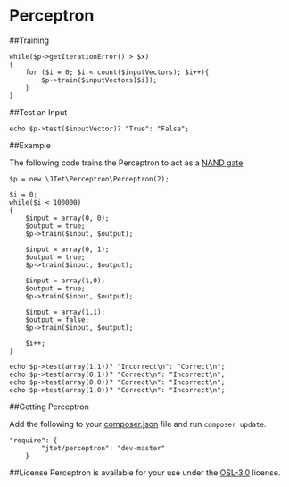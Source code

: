 Perceptron
==========

##Training

    while($p->getIterationError() > $x)
    {
        for ($i = 0; $i < count($inputVectors); $i++){
            $p->train($inputVectors[$i]);
        }
    }

##Test an Input

    echo $p->test($inputVector)? "True": "False";

##Example

The following code trains the Perceptron to act as a [NAND gate](http://en.wikipedia.org/wiki/NAND_gate)

    $p = new \JTet\Perceptron\Perceptron(2);

    $i = 0;
    while($i < 100000)
    {
        $input = array(0, 0);
        $output = true;
        $p->train($input, $output);

        $input = array(0, 1);
        $output = true;
        $p->train($input, $output);

        $input = array(1,0);
        $output = true;
        $p->train($input, $output);

        $input = array(1,1);
        $output = false;
        $p->train($input, $output);

        $i++;
    }

    echo $p->test(array(1,1))? "Incorrect\n": "Correct\n";
    echo $p->test(array(0,1))? "Correct\n": "Incorrect\n";
    echo $p->test(array(0,0))? "Correct\n": "Incorrect\n";
    echo $p->test(array(1,0))? "Correct\n": "Incorrect\n";

##Getting Perceptron

Add the following to your [composer.json](http://getcomposer.org) file and run `composer update`.

```
"require": {
        "jtet/perceptron": "dev-master"
    }
```

##License
Perceptron is available for your use under the [OSL-3.0](http://www.spdx.org/licenses/OSL-3.0#licenseText) license.
